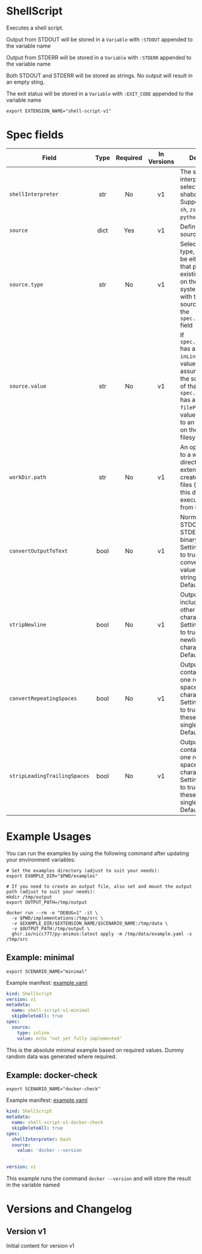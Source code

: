 # ShellScript

Executes a shell script.

Output from STDOUT will be stored in a `Variable` with `:STDOUT` appended to the
variable name

Output from STDERR will be stored in a `Variable` with `:STDERR` appended to the
variable name

Both STDOUT and STDERR will be stored as strings. No output will result in an
empty sting.

The exit status will be stored in a `Variable` with `:EXIT_CODE` appended to the
variable name


```shell
export EXTENSION_NAME="shell-script-v1"
```

# Spec fields

| Field                        | Type     | Required | In Versions | Description                                                                                                                                                                                                                                     |
| ---------------------------- | :------: | :------: | :---------: | ----------------------------------------------------------------------------------------------------------------------------------------------------------------------------------------------------------------------------------------------- |
| `shellInterpreter`           |  str     |    No    |     v1      | The shell interpreter to select in the shabang line. Supported values: `sh`, `zsh`, `perl`, `python` and `bash`                                                                                                                                 |
| `source`                     |  dict    |    Yes   |     v1      | Defines the script source                                                                                                                                                                                                                       |
| `source.type`                |  str     |    No    |     v1      | Select the source type, which can be either `filePath` that points to an existing script file on the local file system, or `inLine` with the script source defined in the `spec.source.value` field                                             |
| `source.value`               |  str     |    No    |     v1      | If `spec.source.type` has a value of `inLine` then the value here will be assumed to be the script content of that type. if `spec.source.type` has a value of `filePath` then this value must point to an existing file on the local filesystem |
| `workDir.path`               |  str     |    No    |     v1      | An optional path to a working directory. The extension will create temporary files (if needed) in this directory and execute them from here.                                                                                                    |
| `convertOutputToText`        |  bool    |    No    |     v1      | Normally the STDOUT and STDERR will be binary encoded. Setting this value to true will convert those values to a normal string. Default=False                                                                                                   |
| `stripNewline`               |  bool    |    No    |     v1      | Output may include newline or other line break characters. Setting this value to true will remove newline characters. Default=False                                                                                                             |
| `convertRepeatingSpaces`     |  bool    |    No    |     v1      | Output may contain more than one repeating space or tab characters. Setting this value to true will replace these with a single space. Default=False                                                                                            |
| `stripLeadingTrailingSpaces` |  bool    |    No    |     v1      | Output may contain more than one repeating space or tab characters. Setting this value to true will replace these with a single space. Default=False                                                                                            |


# Example Usages

You can run the examples by using the following command after updating your environment variables:

```shell
# Set the examples directory (adjust to suit your needs):
export EXAMPLE_DIR="$PWD/examples"

# If you need to create an output file, also set and mount the output path (adjust to suit your needs):
mkdir /tmp/output
export OUTPUT_PATH=/tmp/output

docker run --rm -e "DEBUG=1" -it \
  -v $PWD/implementations:/tmp/src \
  -v $EXAMPLE_DIR/$EXTENSION_NAME/$SCENARIO_NAME:/tmp/data \
  -v $OUTPUT_PATH:/tmp/output \
  ghcr.io/nicc777/py-animus:latest apply -m /tmp/data/example.yaml -s /tmp/src
```



## Example: minimal

```shell
export SCENARIO_NAME="minimal"
```

Example manifest: [example.yaml](../examples/shell-script-v1/minimal/example.yaml)

```yaml
kind: ShellScript
version: v1
metadata:
  name: shell-script-v1-minimal
  skipDeleteAll: true
spec:
  source:
    type: inline
    value: echo "not yet fully implemented"
```

This is the absolute minimal example based on required values. Dummy random data was generated where required.



## Example: docker-check

```shell
export SCENARIO_NAME="docker-check"
```

Example manifest: [example.yaml](../examples/shell-script-v1/docker-check/example.yaml)

```yaml
kind: ShellScript
metadata:
  name: shell-script-v1-docker-check
  skipDeleteAll: true
spec:
  shellInterpreter: bash
  source:
    value: 'docker --version

      '
version: v1

```

This example runs the command `docker --version` and will store the result in the variable named



# Versions and Changelog

## Version v1

Initial content for version v1
